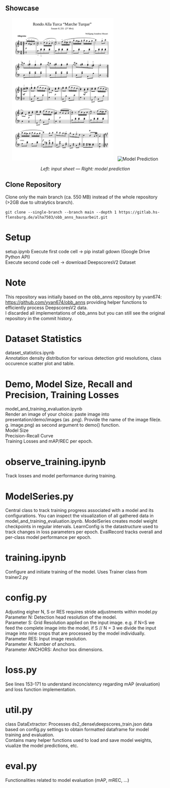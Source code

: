 ## Showcase

<p align="center">
  <img src="presentation/demo/images/turca.png" alt="Input Image" width="320" height="450">
  &nbsp;
  <img src="presentation/demo/preds/turca_thr0.95_resized.png" alt="Model Prediction" width="320" height="450">
</p>

<p align="center"><em>Left: input sheet — Right: model prediction</em></p>

## Clone Repository

Clone only the main branch (ca. 550 MB) instead of the whole repository (>2GB due to ultralytics branch).

```
git clone --single-branch --branch main --depth 1 https://gitlab.hs-flensburg.de/alha7503/obb_anns_hausarbeit.git
```

# Setup

setup.ipynb
Execute first code cell -> pip install gdown (Google Drive Python API)  
Execute second code cell -> download DeepscoresV2 Dataset

# Note

This repository was initially based on the obb_anns repository by yvan674: https://github.com/yvan674/obb_anns providing helper functions to efficiently
process DeepscoresV2 data.  
I discarded all implementations of obb_anns but you can still see the original repository in the commit history.

# Dataset Statistics

dataset_statistics.ipynb  
Annotation density distribution for various detection grid resolutions, class occurence scatter plot and table.

# Demo, Model Size, Recall and Precision, Training Losses

model_and_training_evaluation.ipynb  
Render an image of your choice: paste image into presentation/demo/images (as .png). Provide the name of the image file(e. g. image.png) as second argument to demo() function.  
Model Size  
Precision-Recall Curve  
Training Losses and mAP/REC per epoch.

# observe_training.ipynb

Track losses and model performance during training.

# ModelSeries.py

Central class to track training progress associated with a model and its configurations. You can inspect the visualization of all gathered data in model_and_training_evaluation.ipynb. ModelSeries creates model weight checkpoints in regular intervals. LearnConfig is the datastructure used to track changes in loss parameters per epoch. EvalRecord tracks overall and per-class model performance per epoch.

# training.ipynb

Configure and initiate training of the model. Uses Trainer class from trainer2.py

# config.py

Adjusting eigher N, S or RES requires stride adjustments within model.py  
Parameter N: Detection head resolution of the model.  
Parameter S: Grid Resolution applied on the input image. e.g. if N=S we feed the complete image into the model, if S // N = 3 we divide the input image into nine crops that are processed by the model individually.  
Parameter RES: Input image resolution.  
Parameter A: Number of anchors.  
Parameter ANCHORS: Anchor box dimensions.

# loss.py

See lines 153-171 to understand inconcistency regarding mAP (evaluation) and loss function implementation.

# util.py

class DataExtractor: Processes ds2_dense\deepscores_train.json data based on config.py settings to obtain formatted dataframe for model training and evaluation.  
Contains many helper functions used to load and save model weights, viualize the model predictions, etc.

# eval.py

Functionalities related to model evaluation (mAP, mREC, ...)
